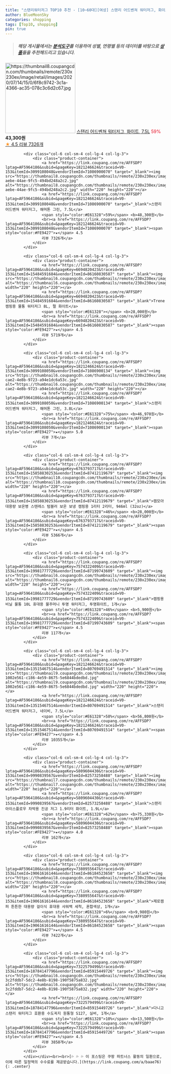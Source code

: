 ```yaml
---
title: "스탠리워터저그 TOP10 추천 - [10~60대][여성] 스탠리 어드벤쳐 워터저그, 화이트, 7.5L"
author: BlueMoonSky
categories: shopping
tags: [Top10, shopping]
pin: true
---
```


> ##### 해당 게시물에서는 [**분석도구**](https://itemscout.io/)를 이용하여 **성별**, **연령별** 등의 데이터를 바탕으로 [**상품**](https://link.coupang.com/a/baae76)들을 추천해드리고 있습니다.
<div class="container"><div class="row">
            <div class="col-6 col-sm-4 col-lg-4 col-lg-3">
                <div class="product-container">
                    <a href="https://link.coupang.com/re/AFFSDP?lptag=AF5964186&subid=&pageKey=1821246624&traceid=V0-153&itemId=3099108049&vendorItemId=71086900095" target="_blank"><img src="https://thumbnail8.coupangcdn.com/thumbnails/remote/230x230ex/image/retail/images/2020/07/14/15/0/6f8c9742-3c1a-4366-ac35-078c3c6d2c67.jpg" alt="https://thumbnail8.coupangcdn.com/thumbnails/remote/230x230ex/image/retail/images/2020/07/14/15/0/6f8c9742-3c1a-4366-ac35-078c3c6d2c67.jpg" width="220" height="220"></a>
                    <a href="https://link.coupang.com/re/AFFSDP?lptag=AF5964186&subid=&pageKey=1821246624&traceid=V0-153&itemId=3099108049&vendorItemId=71086900095" target="_blank">스탠리 어드벤쳐 워터저그, 화이트, 7.5L</a>
                    <span style="color:#E61328">59%</span> <b>43,300원</b>
                    <br><a href="https://link.coupang.com/re/AFFSDP?lptag=AF5964186&subid=&pageKey=1821246624&traceid=V0-153&itemId=3099108049&vendorItemId=71086900095" target="_blank"><span style="color:#FE9427">★</span> 4.5
                    리뷰 7326개</a>
                </div>
            </div>
            
            <div class="col-6 col-sm-4 col-lg-4 col-lg-3">
                <div class="product-container">
                    <a href="https://link.coupang.com/re/AFFSDP?lptag=AF5964186&subid=&pageKey=1821246624&traceid=V0-153&itemId=3099108048&vendorItemId=71086900070" target="_blank"><img src="https://thumbnail8.coupangcdn.com/thumbnails/remote/230x230ex/image/retail/images/2020/07/14/15/9/0ded5fc5-aebe-44ae-9fc5-494bd248a2c2.jpg" alt="https://thumbnail8.coupangcdn.com/thumbnails/remote/230x230ex/image/retail/images/2020/07/14/15/9/0ded5fc5-aebe-44ae-9fc5-494bd248a2c2.jpg" width="220" height="220"></a>
                    <a href="https://link.coupang.com/re/AFFSDP?lptag=AF5964186&subid=&pageKey=1821246624&traceid=V0-153&itemId=3099108048&vendorItemId=71086900070" target="_blank">스탠리 어드벤쳐 워터저그, 해머톤 그린, 7.5L</a>
                    <span style="color:#E61328">59%</span> <b>48,300원</b>
                    <br><a href="https://link.coupang.com/re/AFFSDP?lptag=AF5964186&subid=&pageKey=1821246624&traceid=V0-153&itemId=3099108048&vendorItemId=71086900070" target="_blank"><span style="color:#FE9427">★</span> 4.5
                    리뷰 7326개</a>
                </div>
            </div>
            
            <div class="col-6 col-sm-4 col-lg-4 col-lg-3">
                <div class="product-container">
                    <a href="https://link.coupang.com/re/AFFSDP?lptag=AF5964186&subid=&pageKey=6694820423&traceid=V0-153&itemId=15484591684&vendorItemId=86160830587" target="_blank"><img src="https://thumbnail6.coupangcdn.com/thumbnails/remote/230x230ex/image/vendor_inventory/4806/4e7c9dd465ee4dbb4b34989fff9e61068476c35c1b4361b948dd6c827a14.jpg" alt="https://thumbnail6.coupangcdn.com/thumbnails/remote/230x230ex/image/vendor_inventory/4806/4e7c9dd465ee4dbb4b34989fff9e61068476c35c1b4361b948dd6c827a14.jpg" width="220" height="220"></a>
                    <a href="https://link.coupang.com/re/AFFSDP?lptag=AF5964186&subid=&pageKey=6694820423&traceid=V0-153&itemId=15484591684&vendorItemId=86160830587" target="_blank">Trene 캠핑용 물통 워터저그 8L, 펄 화이트</a>
                    <span style="color:#E61328"></span> <b>28,000원</b>
                    <br><a href="https://link.coupang.com/re/AFFSDP?lptag=AF5964186&subid=&pageKey=6694820423&traceid=V0-153&itemId=15484591684&vendorItemId=86160830587" target="_blank"><span style="color:#FE9427">★</span> 4.5
                    리뷰 5719개</a>
                </div>
            </div>
            
            <div class="col-6 col-sm-4 col-lg-4 col-lg-3">
                <div class="product-container">
                    <a href="https://link.coupang.com/re/AFFSDP?lptag=AF5964186&subid=&pageKey=1821246624&traceid=V0-153&itemId=3099108050&vendorItemId=71086900134" target="_blank"><img src="https://thumbnail6.coupangcdn.com/thumbnails/remote/230x230ex/image/retail/images/2020/07/14/15/0/163e4b87-cae2-4e8b-9723-a94e1dc6a53c.jpg" alt="https://thumbnail6.coupangcdn.com/thumbnails/remote/230x230ex/image/retail/images/2020/07/14/15/0/163e4b87-cae2-4e8b-9723-a94e1dc6a53c.jpg" width="220" height="220"></a>
                    <a href="https://link.coupang.com/re/AFFSDP?lptag=AF5964186&subid=&pageKey=1821246624&traceid=V0-153&itemId=3099108050&vendorItemId=71086900134" target="_blank">스탠리 어드벤쳐 워터저그, 해머톤 그린, 3.8L</a>
                    <span style="color:#E61328">75%</span> <b>46,970원</b>
                    <br><a href="https://link.coupang.com/re/AFFSDP?lptag=AF5964186&subid=&pageKey=1821246624&traceid=V0-153&itemId=3099108050&vendorItemId=71086900134" target="_blank"><span style="color:#FE9427">★</span> 5.0
                    리뷰 7개</a>
                </div>
            </div>
            
            <div class="col-6 col-sm-4 col-lg-4 col-lg-3">
                <div class="product-container">
                    <a href="https://link.coupang.com/re/AFFSDP?lptag=AF5964186&subid=&pageKey=6763793717&traceid=V0-153&itemId=15858830253&vendorItemId=87412119679" target="_blank"><img src="https://thumbnail10.coupangcdn.com/thumbnails/remote/230x230ex/image/vendor_inventory/e98d/fb0a699a70552d8622665bf5d4d93c765526e4d0f50526d7aab10211aaa8.jpg" alt="https://thumbnail10.coupangcdn.com/thumbnails/remote/230x230ex/image/vendor_inventory/e98d/fb0a699a70552d8622665bf5d4d93c765526e4d0f50526d7aab10211aaa8.jpg" width="220" height="220"></a>
                    <a href="https://link.coupang.com/re/AFFSDP?lptag=AF5964186&subid=&pageKey=6763793717&traceid=V0-153&itemId=15858830253&vendorItemId=87412119679" target="_blank">캠모아 대용량 보온병 스텐레스 텀블러 보온 보냉 캠핑용 1리터 2리터, 946ml (32oz)</a>
                    <span style="color:#E61328">46%</span> <b>28,000원</b>
                    <br><a href="https://link.coupang.com/re/AFFSDP?lptag=AF5964186&subid=&pageKey=6763793717&traceid=V0-153&itemId=15858830253&vendorItemId=87412119679" target="_blank"><span style="color:#FE9427">★</span> 4.5
                    리뷰 5366개</a>
                </div>
            </div>
            
            <div class="col-6 col-sm-4 col-lg-4 col-lg-3">
                <div class="product-container">
                    <a href="https://link.coupang.com/re/AFFSDP?lptag=AF5964186&subid=&pageKey=7574322409&traceid=V0-153&itemId=19981777729&vendorItemId=87199743609" target="_blank"><img src="https://thumbnail6.coupangcdn.com/thumbnails/remote/230x230ex/image/vendor_inventory/81ed/02b06b8ceea9036bfab46e7ee22de3ffda6f99bb343ee3d820a23f92fbd5.png" alt="https://thumbnail6.coupangcdn.com/thumbnails/remote/230x230ex/image/vendor_inventory/81ed/02b06b8ceea9036bfab46e7ee22de3ffda6f99bb343ee3d820a23f92fbd5.png" width="220" height="220"></a>
                    <a href="https://link.coupang.com/re/AFFSDP?lptag=AF5964186&subid=&pageKey=7574322409&traceid=V0-153&itemId=19981777729&vendorItemId=87199743609" target="_blank">캠핑용 비닐 물통 10L 휴대용 물주머니 투명 워터저그, 투명화이트, 1개</a>
                    <span style="color:#E61328">46%</span> <b>5,900원</b>
                    <br><a href="https://link.coupang.com/re/AFFSDP?lptag=AF5964186&subid=&pageKey=7574322409&traceid=V0-153&itemId=19981777729&vendorItemId=87199743609" target="_blank"><span style="color:#FE9427">★</span> 4.5
                    리뷰 117개</a>
                </div>
            </div>
            
            <div class="col-6 col-sm-4 col-lg-4 col-lg-3">
                <div class="product-container">
                    <a href="https://link.coupang.com/re/AFFSDP?lptag=AF5964186&subid=&pageKey=1821246624&traceid=V0-153&itemId=13515467514&vendorItemId=80769491514" target="_blank"><img src="https://thumbnail9.coupangcdn.com/thumbnails/remote/230x230ex/image/retail/images/2606772575709033-1002e561-c186-4e59-8675-5e6844bdedbd.jpg" alt="https://thumbnail9.coupangcdn.com/thumbnails/remote/230x230ex/image/retail/images/2606772575709033-1002e561-c186-4e59-8675-5e6844bdedbd.jpg" width="220" height="220"></a>
                    <a href="https://link.coupang.com/re/AFFSDP?lptag=AF5964186&subid=&pageKey=1821246624&traceid=V0-153&itemId=13515467514&vendorItemId=80769491514" target="_blank">스탠리 어드벤쳐 워터저그, 네이비, 7.5L</a>
                    <span style="color:#E61328">58%</span> <b>56,800원</b>
                    <br><a href="https://link.coupang.com/re/AFFSDP?lptag=AF5964186&subid=&pageKey=1821246624&traceid=V0-153&itemId=13515467514&vendorItemId=80769491514" target="_blank"><span style="color:#FE9427">★</span> 4.5
                    리뷰 10355개</a>
                </div>
            </div>
            
            <div class="col-6 col-sm-4 col-lg-4 col-lg-3">
                <div class="product-container">
                    <a href="https://link.coupang.com/re/AFFSDP?lptag=AF5964186&subid=&pageKey=5809604430&traceid=V0-153&itemId=9990839567&vendorItemId=82573258488" target="_blank"><img src="https://thumbnail7.coupangcdn.com/thumbnails/remote/230x230ex/image/vendor_inventory/b018/14cd0a66d030b7eefa5c5c788149960306ccffb8aec889ea73115fd087ea.jpg" alt="https://thumbnail7.coupangcdn.com/thumbnails/remote/230x230ex/image/vendor_inventory/b018/14cd0a66d030b7eefa5c5c788149960306ccffb8aec889ea73115fd087ea.jpg" width="220" height="220"></a>
                    <a href="https://link.coupang.com/re/AFFSDP?lptag=AF5964186&subid=&pageKey=5809604430&traceid=V0-153&itemId=9990839567&vendorItemId=82573258488" target="_blank">스탠리 아이스플로우 차박용 진공 저그 1.9리터 화이트, 1.9L</a>
                    <span style="color:#E61328">62%</span> <b>75,330원</b>
                    <br><a href="https://link.coupang.com/re/AFFSDP?lptag=AF5964186&subid=&pageKey=5809604430&traceid=V0-153&itemId=9990839567&vendorItemId=82573258488" target="_blank"><span style="color:#FE9427">★</span> 4.0
                    리뷰 162개</a>
                </div>
            </div>
            
            <div class="col-6 col-sm-4 col-lg-4 col-lg-3">
                <div class="product-container">
                    <a href="https://link.coupang.com/re/AFFSDP?lptag=AF5964186&subid=&pageKey=7380955647&traceid=V0-153&itemId=19061616144&vendorItemId=86184523658" target="_blank"><img src="https://thumbnail8.coupangcdn.com/thumbnails/remote/230x230ex/image/vendor_inventory/a224/e2468c9f9689dc281417ca868443a86bbe201a5ab3d0a3eb33de9eb692c0.jpg" alt="https://thumbnail8.coupangcdn.com/thumbnails/remote/230x230ex/image/vendor_inventory/a224/e2468c9f9689dc281417ca868443a86bbe201a5ab3d0a3eb33de9eb692c0.jpg" width="220" height="220"></a>
                    <a href="https://link.coupang.com/re/AFFSDP?lptag=AF5964186&subid=&pageKey=7380955647&traceid=V0-153&itemId=19061616144&vendorItemId=86184523658" target="_blank">제로캠퍼 튼튼한 대용량 걸이식 휴대용 샤워백 세척, 혼합색상, 1개</a>
                    <span style="color:#E61328">6%</span> <b>9,980원</b>
                    <br><a href="https://link.coupang.com/re/AFFSDP?lptag=AF5964186&subid=&pageKey=7380955647&traceid=V0-153&itemId=19061616144&vendorItemId=86184523658" target="_blank"><span style="color:#FE9427">★</span> 4.5
                    리뷰 7422개</a>
                </div>
            </div>
            
            <div class="col-6 col-sm-4 col-lg-4 col-lg-3">
                <div class="product-container">
                    <a href="https://link.coupang.com/re/AFFSDP?lptag=AF5964186&subid=&pageKey=7322579499&traceid=V0-153&itemId=18784147796&vendorItemId=85915449726" target="_blank"><img src="https://thumbnail6.coupangcdn.com/thumbnails/remote/230x230ex/image/retail/images/5902925042546382-3c2fddb7-5dc2-4e8b-8198-190f5875a832.jpg" alt="https://thumbnail6.coupangcdn.com/thumbnails/remote/230x230ex/image/retail/images/5902925042546382-3c2fddb7-5dc2-4e8b-8198-190f5875a832.jpg" width="220" height="220"></a>
                    <a href="https://link.coupang.com/re/AFFSDP?lptag=AF5964186&subid=&pageKey=7322579499&traceid=V0-153&itemId=18784147796&vendorItemId=85915449726" target="_blank">다니고 스탠리 워터저그 호환용 수도꼭지 원통형 S127, 실버, 1개</a>
                    <span style="color:#E61328">10%</span> <b>13,500원</b>
                    <br><a href="https://link.coupang.com/re/AFFSDP?lptag=AF5964186&subid=&pageKey=7322579499&traceid=V0-153&itemId=18784147796&vendorItemId=85915449726" target="_blank"><span style="color:#FE9427">★</span> 4.5
                    리뷰 3858개</a>
                </div>
            </div>
            </div></div><br><br>[💦 💦 💦 이 포스팅은 쿠팡 파트너스 활동의 일환으로, 이에 따른 일정액의 수수료를 제공받습니다.](https://link.coupang.com/a/baae76){: .center}